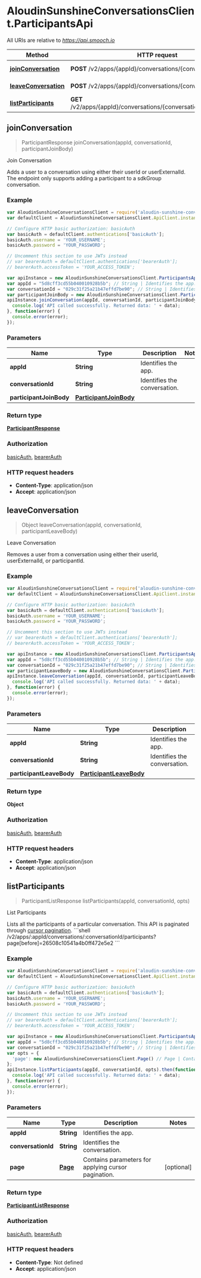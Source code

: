 # AloudinSunshineConversationsClient.ParticipantsApi

All URIs are relative to *https://api.smooch.io*

Method | HTTP request | Description
------------- | ------------- | -------------
[**joinConversation**](ParticipantsApi.md#joinConversation) | **POST** /v2/apps/{appId}/conversations/{conversationId}/join | Join Conversation
[**leaveConversation**](ParticipantsApi.md#leaveConversation) | **POST** /v2/apps/{appId}/conversations/{conversationId}/leave | Leave Conversation
[**listParticipants**](ParticipantsApi.md#listParticipants) | **GET** /v2/apps/{appId}/conversations/{conversationId}/participants | List Participants



## joinConversation

> ParticipantResponse joinConversation(appId, conversationId, participantJoinBody)

Join Conversation

Adds a user to a conversation using either their userId or userExternalId. The endpoint only supports adding a participant to a sdkGroup conversation. 

### Example

```javascript
var AloudinSunshineConversationsClient = require('aloudin-sunshine-conversations-client');
var defaultClient = AloudinSunshineConversationsClient.ApiClient.instance;

// Configure HTTP basic authorization: basicAuth
var basicAuth = defaultClient.authentications['basicAuth'];
basicAuth.username = 'YOUR_USERNAME';
basicAuth.password = 'YOUR_PASSWORD';

// Uncomment this section to use JWTs instead
// var bearerAuth = defaultClient.authentications['bearerAuth'];
// bearerAuth.accessToken = 'YOUR_ACCESS_TOKEN';

var apiInstance = new AloudinSunshineConversationsClient.ParticipantsApi();
var appId = "5d8cff3cd55b040010928b5b"; // String | Identifies the app.
var conversationId = "029c31f25a21b47effd7be90"; // String | Identifies the conversation.
var participantJoinBody = new AloudinSunshineConversationsClient.ParticipantJoinBody(); // ParticipantJoinBody | 
apiInstance.joinConversation(appId, conversationId, participantJoinBody).then(function(data) {
  console.log('API called successfully. Returned data: ' + data);
}, function(error) {
  console.error(error);
});

```

### Parameters



Name | Type | Description  | Notes
------------- | ------------- | ------------- | -------------
 **appId** | **String**| Identifies the app. | 
 **conversationId** | **String**| Identifies the conversation. | 
 **participantJoinBody** | [**ParticipantJoinBody**](ParticipantJoinBody.md)|  | 

### Return type

[**ParticipantResponse**](ParticipantResponse.md)

### Authorization

[basicAuth](../README.md#basicAuth), [bearerAuth](../README.md#bearerAuth)

### HTTP request headers

- **Content-Type**: application/json
- **Accept**: application/json


## leaveConversation

> Object leaveConversation(appId, conversationId, participantLeaveBody)

Leave Conversation

Removes a user from a conversation using either their userId, userExternalId, or participantId. 

### Example

```javascript
var AloudinSunshineConversationsClient = require('aloudin-sunshine-conversations-client');
var defaultClient = AloudinSunshineConversationsClient.ApiClient.instance;

// Configure HTTP basic authorization: basicAuth
var basicAuth = defaultClient.authentications['basicAuth'];
basicAuth.username = 'YOUR_USERNAME';
basicAuth.password = 'YOUR_PASSWORD';

// Uncomment this section to use JWTs instead
// var bearerAuth = defaultClient.authentications['bearerAuth'];
// bearerAuth.accessToken = 'YOUR_ACCESS_TOKEN';

var apiInstance = new AloudinSunshineConversationsClient.ParticipantsApi();
var appId = "5d8cff3cd55b040010928b5b"; // String | Identifies the app.
var conversationId = "029c31f25a21b47effd7be90"; // String | Identifies the conversation.
var participantLeaveBody = new AloudinSunshineConversationsClient.ParticipantLeaveBody(); // ParticipantLeaveBody | 
apiInstance.leaveConversation(appId, conversationId, participantLeaveBody).then(function(data) {
  console.log('API called successfully. Returned data: ' + data);
}, function(error) {
  console.error(error);
});

```

### Parameters



Name | Type | Description  | Notes
------------- | ------------- | ------------- | -------------
 **appId** | **String**| Identifies the app. | 
 **conversationId** | **String**| Identifies the conversation. | 
 **participantLeaveBody** | [**ParticipantLeaveBody**](ParticipantLeaveBody.md)|  | 

### Return type

**Object**

### Authorization

[basicAuth](../README.md#basicAuth), [bearerAuth](../README.md#bearerAuth)

### HTTP request headers

- **Content-Type**: application/json
- **Accept**: application/json


## listParticipants

> ParticipantListResponse listParticipants(appId, conversationId, opts)

List Participants

Lists all the participants of a particular conversation. This API is paginated through [cursor pagination](#section/Introduction/API-pagination-and-records-limits).  &#x60;&#x60;&#x60;shell /v2/apps/:appId/conversations/:conversationId/participants?page[before]&#x3D;26508c10541a4b0ff472e5e2 &#x60;&#x60;&#x60; 

### Example

```javascript
var AloudinSunshineConversationsClient = require('aloudin-sunshine-conversations-client');
var defaultClient = AloudinSunshineConversationsClient.ApiClient.instance;

// Configure HTTP basic authorization: basicAuth
var basicAuth = defaultClient.authentications['basicAuth'];
basicAuth.username = 'YOUR_USERNAME';
basicAuth.password = 'YOUR_PASSWORD';

// Uncomment this section to use JWTs instead
// var bearerAuth = defaultClient.authentications['bearerAuth'];
// bearerAuth.accessToken = 'YOUR_ACCESS_TOKEN';

var apiInstance = new AloudinSunshineConversationsClient.ParticipantsApi();
var appId = "5d8cff3cd55b040010928b5b"; // String | Identifies the app.
var conversationId = "029c31f25a21b47effd7be90"; // String | Identifies the conversation.
var opts = {
  'page': new AloudinSunshineConversationsClient.Page() // Page | Contains parameters for applying cursor pagination.
};
apiInstance.listParticipants(appId, conversationId, opts).then(function(data) {
  console.log('API called successfully. Returned data: ' + data);
}, function(error) {
  console.error(error);
});

```

### Parameters



Name | Type | Description  | Notes
------------- | ------------- | ------------- | -------------
 **appId** | **String**| Identifies the app. | 
 **conversationId** | **String**| Identifies the conversation. | 
 **page** | [**Page**](.md)| Contains parameters for applying cursor pagination. | [optional] 

### Return type

[**ParticipantListResponse**](ParticipantListResponse.md)

### Authorization

[basicAuth](../README.md#basicAuth), [bearerAuth](../README.md#bearerAuth)

### HTTP request headers

- **Content-Type**: Not defined
- **Accept**: application/json

